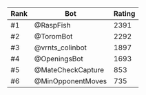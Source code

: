 Rank|Bot|Rating
---|---|---
#1|@RaspFish|2391
#2|@ToromBot|2292
#3|@vrnts_colinbot|1897
#4|@OpeningsBot|1693
#5|@MateCheckCapture|853
#6|@MinOpponentMoves|735
